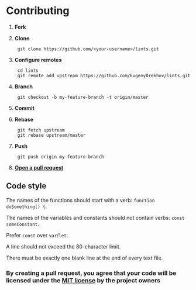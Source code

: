 <!-- markdownlint-disable line-length first-line-h1 -->

<!--lint disable list-item-content-indent-->

# Contributing

1. **Fork**
2. **Clone**

        git clone https://github.com/<your-username>/lints.git
3. **Configure remotes**

        cd lints
        git remote add upstream https://github.com/EvgenyOrekhov/lints.git
4. **Branch**

        git checkout -b my-feature-branch -t origin/master
5. **Commit**
6. **Rebase**

        git fetch upstream
        git rebase upstream/master
7. **Push**

        git push origin my-feature-branch
8. **[Open a pull request](https://help.github.com/articles/using-pull-requests/ "Using pull requests · GitHub Help")**

## Code style

The names of the functions should start with a verb: `function doSomething() {`.

The names of the variables and constants should not contain verbs:
`const someConstant`.

Prefer `const` over `var`/`let`.

A line should not exceed the 80-character limit.

There must be exactly one blank line at the end of every text file.

### By creating a pull request, you agree that your code will be licensed under the [MIT license](LICENSE) by the project owners

